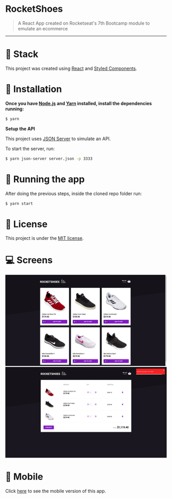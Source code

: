 # RocketShoes

> A React App created on Rocketseat's 7th Bootcamp module to emulate an ecommerce

---

# :wrench: Stack

This project was created using [React](https://reactjs.org/) and [Styled Components](https://styled-components.com/).

# :construction_worker: Installation

**Once you have [Node.js](https://nodejs.org/en/download/) and [Yarn](https://yarnpkg.com/) installed, install the dependencies running:**

```bash
$ yarn
```

**Setup the API**

This project uses [JSON Server](https://github.com/typicode/json-server) to simulate an API.

To start the server, run:

```bash
$ yarn json-server server.json -p 3333
```

# :rocket: Running the app

After doing the previous steps, inside the cloned repo folder run:

```bash
$ yarn start
```

# :memo: License

This project is under the [MIT license](https://github.com/v1eira/Rocketshoes-Frontend/blob/master/LICENSE).

# :computer: Screens

![Home](examples/home.png)
![Cart](examples/cart.png)

# :iphone: Mobile

Click [here](https://github.com/v1eira/rocketshoes-mobile) to see the mobile version of this app.
